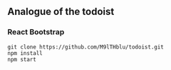 ## Analogue of the todoist
### React Bootstrap


```
git clone https://github.com/M9lTHblu/todoist.git
npm install
npm start

```
